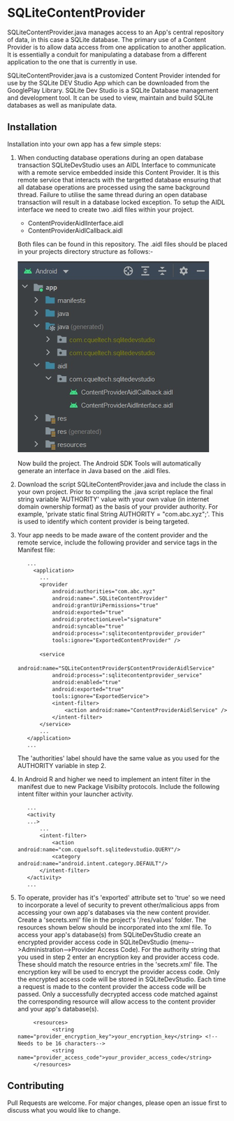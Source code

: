 # SQLiteContentProvider

SQLiteContentProvider.java manages access to an App's central repository of data, in this case a SQLite database. The primary use of a Content Provider is to allow data access from one application to another application. It is essentially a conduit for manipulating a database from a different application to the one that is currently in use.

SQLiteContentProvider.java is a customized Content Provider intended for use by the SQLite DEV Studio App which can be downloaded from the GooglePlay Library. SQLite Dev Studio is a SQLite Database management and development tool. It can be used to view, maintain and build SQLite databases as well as manipulate data.

## Installation

Installation into your own app has a few simple steps:

1. When conducting database operations during an open database transaction SQLiteDevStudio uses an AIDL Interface to communicate with a remote service embedded inside this Content Provider. It is this remote service that interacts with the targetted database ensuring that all database operations are processed using the same background thread. Failure to utilise the same thread during an open database transaction will result in a database locked exception. To setup the AIDL interface we need to create two .aidl files within your project.

      - ContentProviderAidlInterface.aidl
      - ContentProviderAidlCallback.aidl
      
      Both files can be found in this repository.
      The .aidl files should be placed in your projects directory structure as follows:-

      ![This is an image](aidl_project_structure.jpg)
      
      Now build the project. The Android SDK Tools will automatically generate an interface in Java based on the .aidl files.

2. Download the script SQLiteContentProvider.java and include the class in your own project. Prior to compiling the .java script replace the final string variable 'AUTHORITY' value with your own value (in internet domain ownership format) as the basis of your provider authority. For example, 'private static final String AUTHORITY = "com.abc.xyz";'. This is used to identify which content provider is being targeted.

3. Your app needs to be made aware of the content provider and the remote service, include the following provider and service tags in the Manifest file:
      
          ...
            <application>
              ...
              <provider
                  android:authorities="com.abc.xyz"
                  android:name=".SQLiteContentProvider"
                  android:grantUriPermissions="true"
                  android:exported="true"
                  android:protectionLevel="signature"
                  android:syncable="true"
                  android:process=":sqlitecontentprovider_provider"
                  tools:ignore="ExportedContentProvider" />
                  
              <service
                  android:name="SQLiteContentProvider$ContentProviderAidlService"
                  android:process=":sqlitecontentprovider_service"
                  android:enabled="true"
                  android:exported="true"
                  tools:ignore="ExportedService">
                  <intent-filter>
                      <action android:name="ContentProviderAidlService" />
                  </intent-filter>
              </service>
              ...
          </application>
          ...

      The 'authorities' label should have the same value as you used for the AUTHORITY variable in step 2.
      
4. In Android R and higher we need to implement an intent filter in the manifest due to new Package Visibilty protocols. Include the following intent filter within your launcher activity.

          ...
          <activity
          ...>
              ...
              <intent-filter>
                  <action android:name="com.cquelsoft.sqlitedevstudio.QUERY"/>
                  <category android:name="android.intent.category.DEFAULT"/>
              </intent-filter>
          </activity>
          ...
          
5. To operate, provider has it's 'exported' attribute set to 'true' so we need to incorporate a level of security to prevent other/malicious apps from accessing your own app's databases via the new content provider. Create a 'secrets.xml' file in the project's '/res/values' folder. The resources shown below should be incorporated into the xml file. To access your app's database(s) from SQLiteDevStudio create an encrypted provider access code in SQLiteDevStudio (menu-->Administration-->Provider Access Code). For the authority string that you used in step 2 enter an encryption key and provider access code. These should match the resource entries in the 'secrets.xml' file. The encryption key will be used to encrypt the provider access code. Only the encrypted access code will be stored in SQLiteDevStudio. Each time a request is made to the content provider the access code will be passed. Only a successfully decrypted access code matched against the corresponding resource will allow access to the content provider and your app's database(s).

            <resources>
                  <string name="provider_encryption_key">your_encryption_key</string> <!--Needs to be 16 characters-->
                  <string name="provider_access_code">your_provider_access_code</string>
            </resources>

## Contributing

Pull Requests are welcome. For major changes, please open an issue first to discuss what you would like to change.
